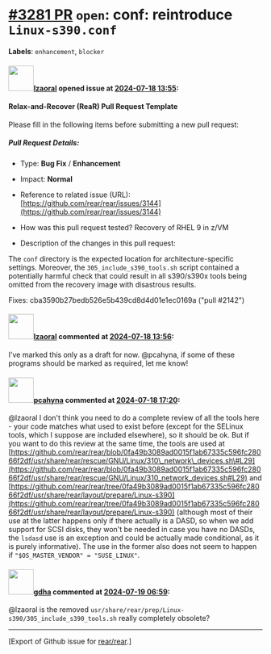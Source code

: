 [\#3281 PR](https://github.com/rear/rear/pull/3281) `open`: conf: reintroduce `Linux-s390.conf`
===============================================================================================

**Labels**: `enhancement`, `blocker`

#### <img src="https://avatars.githubusercontent.com/u/48823770?v=4" width="50">[lzaoral](https://github.com/lzaoral) opened issue at [2024-07-18 13:55](https://github.com/rear/rear/pull/3281):

#### Relax-and-Recover (ReaR) Pull Request Template

Please fill in the following items before submitting a new pull request:

##### Pull Request Details:

-   Type: **Bug Fix** / **Enhancement**

-   Impact: **Normal**

-   Reference to related issue (URL):
    [https://github.com/rear/rear/issues/3144](https://github.com/rear/rear/issues/3144)

-   How was this pull request tested? Recovery of RHEL 9 in z/VM

-   Description of the changes in this pull request:

The `conf` directory is the expected location for architecture-specific
settings. Moreover, the `305_include_s390_tools.sh` script contained a
potentially harmful check that could result in all s390/s390x tools
being omitted from the recovery image with disastrous results.

Fixes: cba3590b27bedb526e5b439cd8d4d01e1ec0169a ("pull \#2142")

#### <img src="https://avatars.githubusercontent.com/u/48823770?v=4" width="50">[lzaoral](https://github.com/lzaoral) commented at [2024-07-18 13:56](https://github.com/rear/rear/pull/3281#issuecomment-2236597590):

I've marked this only as a draft for now. @pcahyna, if some of these
programs should be marked as required, let me know!

#### <img src="https://avatars.githubusercontent.com/u/26300485?u=9105d243bc9f7ade463a3e52e8dd13fa67837158&v=4" width="50">[pcahyna](https://github.com/pcahyna) commented at [2024-07-18 17:20](https://github.com/rear/rear/pull/3281#issuecomment-2237116877):

@lzaoral I don't think you need to do a complete review of all the tools
here - your code matches what used to exist before (except for the
SELinux tools, which I suppose are included elsewhere), so it should be
ok. But if you want to do this review at the same time, the tools are
used at
[https://github.com/rear/rear/blob/0fa49b3089ad0015f1ab67335c596fc28066f2df/usr/share/rear/rescue/GNU/Linux/310\_network\_devices.sh\#L29](https://github.com/rear/rear/blob/0fa49b3089ad0015f1ab67335c596fc28066f2df/usr/share/rear/rescue/GNU/Linux/310_network_devices.sh#L29)
and
[https://github.com/rear/rear/tree/0fa49b3089ad0015f1ab67335c596fc28066f2df/usr/share/rear/layout/prepare/Linux-s390](https://github.com/rear/rear/tree/0fa49b3089ad0015f1ab67335c596fc28066f2df/usr/share/rear/layout/prepare/Linux-s390)
(although most of their use at the latter happens only if there actually
is a DASD, so when we add support for SCSI disks, they won't be needed
in case you have no DASDs, the `lsdasd` use is an exception and could be
actually made conditional, as it is purely informative). The use in the
former also does not seem to happen if
`"$OS_MASTER_VENDOR" = "SUSE_LINUX"`.

#### <img src="https://avatars.githubusercontent.com/u/888633?u=cdaeb31efcc0048d3619651aa18dd4b76e636b21&v=4" width="50">[gdha](https://github.com/gdha) commented at [2024-07-19 06:59](https://github.com/rear/rear/pull/3281#issuecomment-2238502968):

@lzaoral is the removed
`usr/share/rear/prep/Linux-s390/305_include_s390_tools.sh` really
completely obsolete?

------------------------------------------------------------------------

\[Export of Github issue for
[rear/rear](https://github.com/rear/rear).\]
